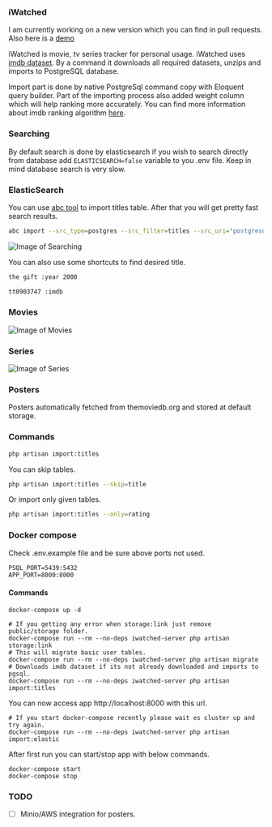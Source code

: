 ### iWatched

I am currently working on a new version which you can find in pull requests. Also here is a [demo](https://xuma.dev)

iWatched is movie, tv series tracker for personal usage. iWatched uses [imdb dataset](https://datasets.imdbws.com/). By a command it downloads all required datasets, unzips and imports to PostgreSQL database.

Import part is done by native PostgreSql command copy with Eloquent query builder. Part of the importing process also added weight column which will help ranking more accurately. You can find more information about imdb ranking algorithm [here](https://en.wikipedia.org/wiki/IMDb#Rankings).

### Searching

By default search is done by elasticsearch if you wish to search directly from database add `ELASTICSEARCH=false` variable to you .env file. Keep in mind database search is very slow.

### ElasticSearch

You can use [abc tool](https://github.com/appbaseio/abc) to import titles table. After that you will get pretty fast search results.

```sh
abc import --src_type=postgres --src_filter=titles --src_uri="postgresql://postgres:<your-password>@127.0.0.1:5432/<database-name>" "http://localhost:9200/titles"
```

![Image of Searching](./public/images/search.gif)

You can also use some shortcuts to find desired title.

```sh
the gift :year 2000
```

```sh
tt0903747 :imdb
```

### Movies

![Image of Movies](./public/images/movies.png)

### Series

![Image of Series](./public/images/series.png)

### Posters

Posters automatically fetched from themoviedb.org and stored at default storage.

### Commands

```sh
php artisan import:titles
```

You can skip tables.

```sh
php artisan import:titles --skip=title
```

Or import only given tables.

```sh
php artisan import:titles --only=rating
```

### Docker compose

Check .env.example file and be sure above ports not used.

```dotenv
PSQL_PORT=5439:5432
APP_PORT=8000:8000
```

#### Commands

```
docker-compose up -d

# If you getting any error when storage:link just remove public/storage folder.
docker-compose run --rm --no-deps iwatched-server php artisan storage:link
# This will migrate basic user tables.
docker-compose run --rm --no-deps iwatched-server php artisan migrate
# Downloads imdb dataset if its not already downloaded and imports to pgsql.
docker-compose run --rm --no-deps iwatched-server php artisan import:titles
```

You can now access app http://localhost:8000 with this url.

```
# If you start docker-compose recently please wait es cluster up and try again.
docker-compose run --rm --no-deps iwatched-server php artisan import:elastic
```

After first run you can start/stop app with below commands.

```
docker-compose start
docker-compose stop
```
### TODO

- [ ] Minio/AWS integration for posters.
